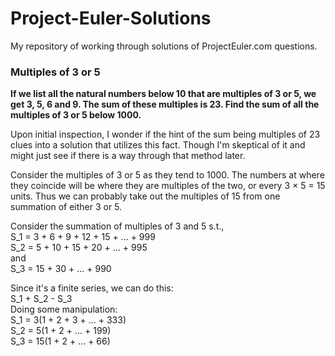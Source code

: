 # Project-Euler-Solutions
My repository of working through solutions of ProjectEuler.com questions.

### Multiples of 3 or 5
**If we list all the natural numbers below 10 that are multiples of 3 or 5, we get 3, 5, 6 and 9. The sum of these multiples is 23.
Find the sum of all the multiples of 3 or 5 below 1000.** 
<br />

Upon initial inspection, I wonder if the hint of the sum being multiples of 23 clues into a solution that utilizes this fact. Though I'm skeptical of it and might just see if there is a way through that method later.<br />

Consider the multiples of 3 or 5 as they tend to 1000. The numbers at where they coincide will be where they are multiples of the two, or every 3 × 5 = 15 units. Thus we can probably take out the multiples of 15 from one summation of either 3 or 5.<br />

Consider the summation of multiples of 3 and 5 s.t.,<br />
S_1 = 3 + 6 + 9 + 12 + 15 + ... + 999<br />
S_2 = 5 + 10 + 15 + 20 + ... + 995<br />
and<br />
S_3 = 15 + 30 + ... + 990<br />

Since it's a finite series, we can do this:<br />
S_1 + S_2 - S_3<br />
Doing some manipulation:<br />
S_1 = 3(1 + 2 + 3 + ... + 333)<br />
S_2 = 5(1 + 2 + ... + 199)<br />
S_3 = 15(1 + 2 + ... + 66)<br />

